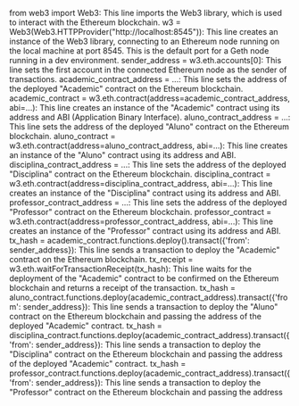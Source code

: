 from web3 import Web3: This line imports the Web3 library, which is used to interact with the Ethereum blockchain.
w3 = Web3(Web3.HTTPProvider("http://localhost:8545")): This line creates an instance of the Web3 library, connecting to an Ethereum node running on the local machine at port 8545. This is the default port for a Geth node running in a dev environment.
sender_address = w3.eth.accounts[0]: This line sets the first account in the connected Ethereum node as the sender of transactions.
academic_contract_address = ...: This line sets the address of the deployed "Academic" contract on the Ethereum blockchain.
academic_contract = w3.eth.contract(address=academic_contract_address, abi=...): This line creates an instance of the "Academic" contract using its address and ABI (Application Binary Interface).
aluno_contract_address = ...: This line sets the address of the deployed "Aluno" contract on the Ethereum blockchain.
aluno_contract = w3.eth.contract(address=aluno_contract_address, abi=...): This line creates an instance of the "Aluno" contract using its address and ABI.
disciplina_contract_address = ...: This line sets the address of the deployed "Disciplina" contract on the Ethereum blockchain.
disciplina_contract = w3.eth.contract(address=disciplina_contract_address, abi=...): This line creates an instance of the "Disciplina" contract using its address and ABI.
professor_contract_address = ...: This line sets the address of the deployed "Professor" contract on the Ethereum blockchain.
professor_contract = w3.eth.contract(address=professor_contract_address, abi=...): This line creates an instance of the "Professor" contract using its address and ABI.
tx_hash = academic_contract.functions.deploy().transact({'from': sender_address}): This line sends a transaction to deploy the "Academic" contract on the Ethereum blockchain.
tx_receipt = w3.eth.waitForTransactionReceipt(tx_hash): This line waits for the deployment of the "Academic" contract to be confirmed on the Ethereum blockchain and returns a receipt of the transaction.
tx_hash = aluno_contract.functions.deploy(academic_contract_address).transact({'from': sender_address}): This line sends a transaction to deploy the "Aluno" contract on the Ethereum blockchain and passing the address of the deployed "Academic" contract.
tx_hash = disciplina_contract.functions.deploy(academic_contract_address).transact({'from': sender_address}): This line sends a transaction to deploy the "Disciplina" contract on the Ethereum blockchain and passing the address of the deployed "Academic" contract.
tx_hash = professor_contract.functions.deploy(academic_contract_address).transact({'from': sender_address}): This line sends a transaction to deploy the "Professor" contract on the Ethereum blockchain and passing the address
